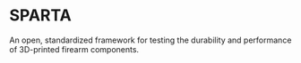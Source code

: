 # SPARTA
 An open, standardized framework for testing the durability and performance of 3D-printed firearm components.
